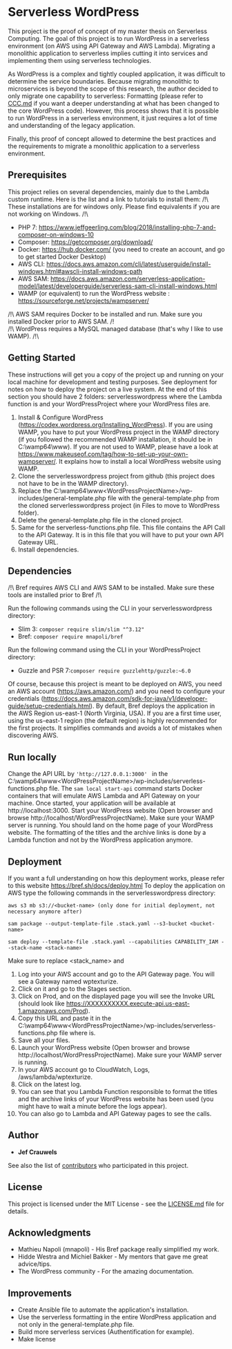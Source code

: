 # Serverless WordPress

This project is the proof of concept of my master thesis on Serverless Computing. 
The goal of this project is to run WordPress in a serverless environment (on AWS using API Gateway and AWS Lambda). Migrating a monolithic application to serverless implies cutting it into services and implementing them using serverless technologies.

As WordPress is a complex and tightly coupled application, it was difficult to determine the service boundaries. Because migrating monolithic to microservices is beyond the scope of this research, the author decided to only migrate one capability to serverless: Formatting (please refer to [CCC.md](CoreCodeChanges.md) if you want a deeper understanding at what has been changed to the core WordPress code). However, this process shows that it is possible to run WordPress in a serverless environment, it just requires a lot of time and understanding of the legacy application.

Finally, this proof of concept allowed to determine the best practices and the requirements to migrate a monolithic application to a serverless environment.

## Prerequisites

This project relies on several dependencies, mainly due to the Lambda custom runtime. Here is the list and a link to tutorials to install them:
/!\ These installations are for windows only. Please find equivalents if you are not working on Windows. /!\

* PHP 7: https://www.jeffgeerling.com/blog/2018/installing-php-7-and-composer-on-windows-10
* Composer: https://getcomposer.org/download/
* Docker: https://hub.docker.com/ (you need to create an account, and go to get started Docker Desktop)
* AWS CLI: https://docs.aws.amazon.com/cli/latest/userguide/install-windows.html#awscli-install-windows-path
* AWS SAM: https://docs.aws.amazon.com/serverless-application-model/latest/developerguide/serverless-sam-cli-install-windows.html 
* WAMP (or equivalent) to run the WordPress website : https://sourceforge.net/projects/wampserver/

/!\ AWS SAM requires Docker to be installed and run. Make sure you installed Docker prior to AWS SAM. /!\
/!\ WordPress requires a MySQL managed database (that's why I like to use WAMP). /!\

## Getting Started

These instructions will get you a copy of the project up and running on your local machine for development and testing purposes. See deployment for notes on how to deploy the project on a live system. 
At the end of this section you should have 2 folders: serverlesswordpress where the Lambda function is and your WordPressProject where your WordPress files are.

1. Install & Configure WordPress (https://codex.wordpress.org/Installing_WordPress). If you are using WAMP, you have to put your WordPress project in the WAMP directory (if you followed the recommended WAMP installation, it should be in C:\wamp64\www). If you are not used to WAMP, please have a look at https://www.makeuseof.com/tag/how-to-set-up-your-own-wampserver/. It explains how to install a local WordPress website using WAMP.
2. Clone the serverlesswordpress project from github (this project does not have to be in the WAMP directory).
3. Replace the C:\wamp64\www\<WordPressProjectName>/wp-includes/general-template.php file with the general-template.php from the cloned serverlesswordpress project (in Files to move to WordPress folder).
4. Delete the general-template.php file in the cloned project.
5. Same for the serverless-functions.php file. This file contains the API Call to the API Gateway. It is in this file that you will have to put your own API Gateway URL.
6. Install dependencies.

## Dependencies

/!\ Bref requires AWS CLI and AWS SAM to be installed. Make sure these tools are installed prior to Bref /!\

Run the following commands using the CLI in your serverlesswordpress directory:  
* Slim 3: ```composer require slim/slim "^3.12"```
* Bref: ```composer require mnapoli/bref```

Run the following command using the CLI in your WordPressProject directory:
* Guzzle and PSR 7:```composer require guzzlehttp/guzzle:~6.0```

Of course, because this project is meant to be deployed on AWS, you need an AWS account (https://aws.amazon.com/) and you need to configure your credentials (https://docs.aws.amazon.com/sdk-for-java/v1/developer-guide/setup-credentials.html).
By default, Bref deploys the application in the AWS Region us-east-1 (North Virginia, USA). If you are a first time user, using the us-east-1 region (the default region) is highly recommended for the first projects. It simplifies commands and avoids a lot of mistakes when discovering AWS. 

## Run locally

Change the API URL by ```'http://127.0.0.1:3000' ``` in the C:\wamp64\www\<WordPressProjectName>/wp-includes/serverless-functions.php file.
The ```sam local start-api``` command starts Docker containers that will emulate AWS Lambda and API Gateway on your machine.
Once started, your application will be available at http://localhost:3000.
Start your WordPress website (Open browser and browse http://localhost/WordPressProjectName). Make sure your WAMP server is running.
You should land on the home page of your WordPress website. The formatting of the titles and the archive links is done by a Lambda function and not by the WordPress application anymore.

## Deployment

If you want a full understanding on how this deployment works, please refer to this website https://bref.sh/docs/deploy.html
To deploy the application on AWS type the following commands in the serverlesswordpress directory:
```
aws s3 mb s3://<bucket-name> (only done for initial deployment, not necessary anymore after)
```
```
sam package --output-template-file .stack.yaml --s3-bucket <bucket-name>
```
```
sam deploy --template-file .stack.yaml --capabilities CAPABILITY_IAM --stack-name <stack-name>
```

Make sure to replace <stack_name> and <bucket-name>

1. Log into your AWS account and go to the API Gateway page. You will see a Gateway named wptexturize. 
2. Click on it and go to the Stages section. 
3. Click on Prod, and on the displayed page you will see the Invoke URL (should look like  https://XXXXXXXXXX.execute-api.us-east-1.amazonaws.com/Prod). 
4. Copy this URL and paste it in the C:\wamp64\www\<WordPressProjectName>/wp-includes/serverless-functions.php file where <YourAPIGatewayURL> is.
5. Save all your files.
6. Launch your WordPress website (Open browser and browse http://localhost/WordPressProjectName). Make sure your WAMP server is running.
7. In your AWS account go to CloudWatch, Logs, /aws/lambda/wptexturize.
8. Click on the latest log. 
9. You can see that you Lambda Function responsible to format the titles and the archive links of your WordPress website has been used (you might have to wait a minute before the logs appear).
10. You can also go to Lambda and API Gateway pages to see the calls.

## Author

* **Jef Crauwels** 

See also the list of [contributors](https://github.com/your/project/contributors) who participated in this project.

## License

This project is licensed under the MIT License - see the [LICENSE.md](LICENSE.md) file for details.

## Acknowledgments

* Mathieu Napoli (mnapoli) - His Bref package really simplified my work.
* Hidde Westra and Michiel Bakker - My mentors that gave me great advice/tips.
* The WordPress community - For the amazing documentation.

## Improvements

* Create Ansible file to automate the application's installation.
* Use the serverless formatting in the entire WordPress application and not only in the general-template.php file.
* Build more serverless services (Authentification for example).
* Make license